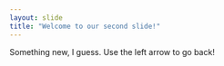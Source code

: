 ```yaml
---
layout: slide
title: "Welcome to our second slide!"
---
```

Something new, I guess.
Use the left arrow to go back!
